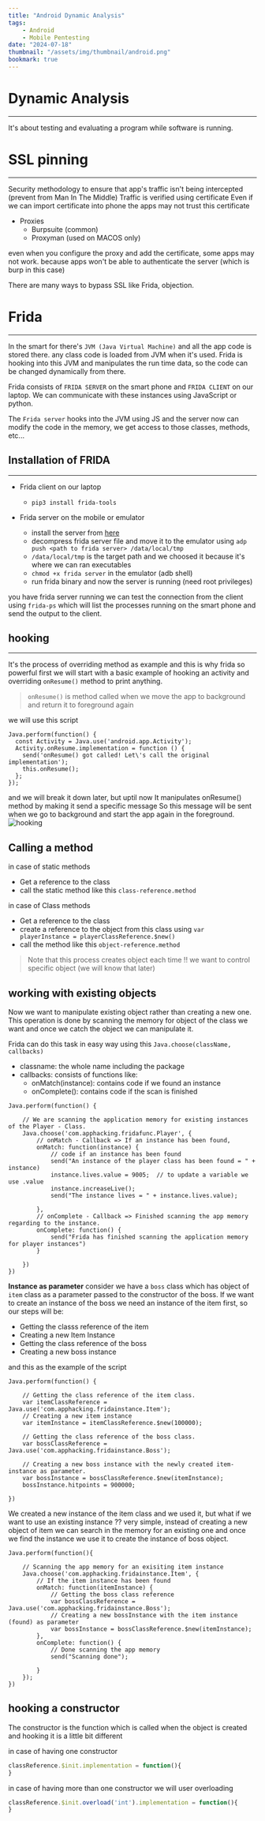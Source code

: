 ```yaml
---
title: "Android Dynamic Analysis"
tags:
    - Android
    - Mobile Pentesting
date: "2024-07-18"
thumbnail: "/assets/img/thumbnail/android.png"
bookmark: true
---
```


# Dynamic Analysis
---
It's about testing and evaluating a program while software is running.

# SSL pinning
---
Security methodology to ensure that app's traffic isn't being intercepted (prevent from Man In The Middle)
Traffic is verified using certificate
Even if we can import certificate into phone the apps may not trust this certificate

- Proxies
    - Burpsuite (common)
    - Proxyman (used on MACOS only)

even when you configure the proxy and add the certificate, some apps may not work.
because apps won't be able to authenticate the server (which is burp in this case)

There are many ways to bypass SSL like Frida, objection.

# Frida
---
In the smart for there's `JVM (Java Virtual Machine)` and all the app code is stored there.
any class code is loaded from JVM when it's used.
Frida is hooking into this JVM and manipulates the run time data, so the code can be changed dynamically from there.

Frida consists of `FRIDA SERVER` on the smart phone and `FRIDA CLIENT` on our laptop.
We can communicate with these instances using JavaScript or python.

The `Frida server` hooks into the JVM using JS and the server now can modify the code in the memory, we get access to those classes, methods, etc...

## Installation of FRIDA
---
- Frida client on our laptop
    - `pip3 install frida-tools`

- Frida server on the mobile or emulator
    - install the server from <a href="https://github.com/frida/frida/releases">here</a>
    - decompress frida server file and move it to the emulator using `adp push <path to frida server> /data/local/tmp`
    - `/data/local/tmp` is the target path and we choosed it because it's where we can ran executables
    - `chmod +x frida server` in the emulator (adb shell)
    - run frida binary and now the server is running (need root privileges)

you have frida server running we can test the connection from the client using `frida-ps` which will list the processes running on the smart phone and send the output to the client.

## hooking
---
It's the process of overriding method as example and this is why frida so powerful
first we will start with a basic example of hooking an activity and overriding `onResume()` method to print anything.
> `onResume()` is method called when we move the app to background and return it to foreground again

we will use this script 
```JS
Java.perform(function() {
  const Activity = Java.use('android.app.Activity');
  Activity.onResume.implementation = function () {
    send('onResume() got called! Let\'s call the original implementation');
    this.onResume();
  };
});
```

and we will break it down later, but uptil now It manipulates onResume() method by making it send a specific message
So this message will be sent when we go to background and start the app again in the foreground.
<img src="/assets/img/android/capture16.png" alt="hooking">



## Calling a method

in case of static methods
  - Get a reference to the class
  - call the static method like this `class-reference.method`

in case of Class methods
  - Get a reference to the class
  - create a reference to the object from this class using `var playerInstance = playerClassReference.$new()`
  - call the method like this `object-reference.method`
  > Note that this process creates object each time !! we want to control specific object (we will know that later)


## working with existing objects
Now we want to manipulate existing object rather than creating a new one.
This operation is done by  scanning the memory for object of the class we want and once we catch the object we can manipulate it.

Frida can do this task in easy way using this `Java.choose(className, callbacks)`
  - classname: the whole name including the package
  - callbacks: consists of functions like:
    - onMatch(instance): contains code if we found an instance
    - onComplete(): contains code if the scan is finished
    
```JS
Java.perform(function() {

    // We are scanning the application memory for existing instances of the Player - Class.
    Java.choose('com.apphacking.fridafunc.Player', {
        // onMatch - Callback => If an instance has been found,
        onMatch: function(instance) {
            // code if an instance has been found
            send("An instance of the player class has been found = " + instance)
            instance.lives.value = 9005;  // to update a variable we use .value
            instance.increaseLive();
            send("The instance lives = " + instance.lives.value);

        },
        // onComplete - Callback => Finished scanning the app memory regarding to the instance.
        onComplete: function() {
            send("Frida has finished scanning the application memory for player instances")
        }

    })
})
```

**Instance as  parameter**
consider we have a `boss` class which has object of `item` class as a parameter passed to the constructor of the boss.
If we want to create an instance of the boss we need an instance of the item first, so our  steps will be:
- Getting the classs reference of the item
- Creating a new Item Instance
- Getting the class reference of the boss
- Creating a new boss instance

and this as the example of the script
```JS
Java.perform(function() {

    // Getting the class reference of the item class.
    var itemClassReference = Java.use('com.apphacking.fridainstance.Item');
    // Creating a new item instance
    var itemInstance = itemClassReference.$new(100000);

    // Getting the class reference of the boss class.
    var bossClassReference = Java.use('com.apphacking.fridainstance.Boss');

    // Creating a new boss instance with the newly created item-instance as parameter.
    var bossInstance = bossClassReference.$new(itemInstance);
    bossInstance.hitpoints = 900000;

})
```

We created a new instance of the item class and we used it, but what if we want to use an existing instance ??
very simple, instead of creating a new object of item we can search in the memory for an existing one and once we find the instance we use it to create the instance of boss object.

```JS
Java.perform(function(){

    // Scanning the app memory for an exisiting item instance
    Java.choose('com.apphacking.fridainstance.Item', {
        // If the item instance has been found
        onMatch: function(itemInstance) {
            // Getting the boss class reference
            var bossClassReference =  Java.use('com.apphacking.fridainstance.Boss');
            // Creating a new bossInstance with the item instance (found) as parameter
            var bossInstance = bossClassReference.$new(itemInstance);
        },
        onComplete: function() {
            // Done scanning the app memory
            send("Scanning done");

        }
    });
})
```

##  hooking a constructor

The constructor is the function which is called when the object is created and hooking it is a little bit different

in case of having one constructor 
```JavaScript
classReference.$init.implementation = function(){
}
```

in case of having more than one constructor we will user overloading
```JavaScript
classReference.$init.overload('int').implementation = function(){
}
```